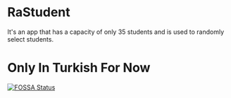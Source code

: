 # RaStudent
It's an app that has a capacity of only 35 students and is used to randomly select students. 

# Only In Turkish For Now
[![FOSSA Status](https://app.fossa.com/api/projects/git%2Bgithub.com%2Femirtdag%2FRaStudent.svg?type=shield&issueType=license)](https://app.fossa.com/projects/git%2Bgithub.com%2Femirtdag%2FRaStudent?ref=badge_shield&issueType=license)
